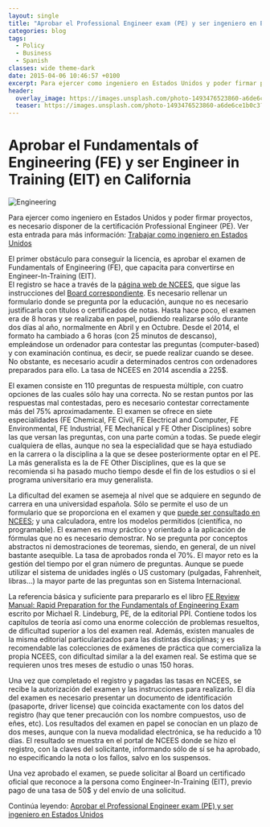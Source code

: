 ```yaml
---
layout: single
title: "Aprobar el Professional Engineer exam (PE) y ser ingeniero en Estados Unidos"
categories: blog
tags:
  - Policy
  - Business
  - Spanish
classes: wide theme-dark
date: 2015-04-06 10:46:57 +0100
excerpt: Para ejercer como ingeniero en Estados Unidos y poder firmar proyectos, es necesario disponer de la certificación Professional Engineer (PE).
header:
  overlay_image: https://images.unsplash.com/photo-1493476523860-a6de6ce1b0c3?q=80&w=2069&auto=format&fit=crop&ixlib=rb-4.0.3&ixid=M3wxMjA3fDB8MHxwaG90by1wYWdlfHx8fGVufDB8fHx8fA%3D%3D
  teaser: https://images.unsplash.com/photo-1493476523860-a6de6ce1b0c3?q=80&w=2069&auto=format&fit=crop&ixlib=rb-4.0.3&ixid=M3wxMjA3fDB8MHxwaG90by1wYWdlfHx8fGVufDB8fHx8fA%3D%3D
---
```


# Aprobar el Fundamentals of Engineering (FE) y ser Engineer in Training (EIT) en California

![Engineering](https://images.unsplash.com/photo-1493476523860-a6de6ce1b0c3?q=80&w=2069&auto=format&fit=crop&ixlib=rb-4.0.3&ixid=M3wxMjA3fDB8MHxwaG90by1wYWdlfHx8fGVufDB8fHx8fA%3D%3D)

Para ejercer como ingeniero en Estados Unidos y poder firmar proyectos, es necesario disponer de la certificación Professional Engineer (PE). Ver esta entrada para más información: [Trabajar como ingeniero en Estados Unidos](https://www.energyoutofthebox.com/trabajar-como-ingeniero-en-estados-unidos/)

El primer obstáculo para conseguir la licencia, es aprobar el examen de Fundamentals of Engineering (FE), que capacita para convertirse en Engineer-In-Training (EIT).  
El registro se hace a través de la [página web de NCEES](http://ncees.org/exams/fe-exam/), que sigue las instrucciones del [Board correspondiente](http://www.bpelsg.ca.gov/applicants/eit_lsitapp.shtml). Es necesario rellenar un formulario donde se pregunta por la educación, aunque no es necesario justificarla con títulos o certificados de notas. Hasta hace poco, el examen era de 8 horas y se realizaba en papel, pudiendo realizarse sólo durante dos días al año, normalmente en Abril y en Octubre. Desde el 2014, el formato ha cambiado a 6 horas (con 25 minutos de descanso), empleándose un ordenador para contestar las preguntas (computer-based) y con examinación continua, es decir, se puede realizar cuando se desee. No obstante, es necesario acudir a determinados centros con ordenadores preparados para ello. La tasa de NCEES en 2014 ascendía a 225$.

El examen consiste en 110 preguntas de respuesta múltiple, con cuatro opciones de las cuales sólo hay una correcta. No se restan puntos por las respuestas mal contestadas, pero es necesario contestar correctamente más del 75% aproximadamente. El examen se ofrece en siete especialidades (FE Chemical, FE Civil, FE Electrical and Computer, FE Environmental, FE Industrial, FE Mechanical y FE Other Disciplines) sobre las que versan las preguntas, con una parte común a todas. Se puede elegir cualquiera de ellas, aunque no sea la especialidad que se haya estudiado en la carrera o la disciplina a la que se desee posteriormente optar en el PE. La más generalista es la de FE Other Disciplines, que es la que se recomienda si ha pasado mucho tiempo desde el fin de los estudios o si el programa universitario era muy generalista.

La dificultad del examen se asemeja al nivel que se adquiere en segundo de carrera en una universidad española. Sólo se permite el uso de un formulario que se proporciona en el examen y que [puede ser consultado en NCEES](http://ncees.org/exams/study-materials/download-fe-supplied-reference-handbook/); y una calculadora, entre los modelos permitidos (científica, no programable). El examen es muy práctico y orientado a la aplicación de fórmulas que no es necesario demostrar. No se pregunta por conceptos abstractos ni demostraciones de teoremas, siendo, en general, de un nivel bastante asequible. La tasa de aprobados ronda el 70%. El mayor reto es la gestión del tiempo por el gran número de preguntas. Aunque se puede utilizar el sistema de unidades inglés o US customary (pulgadas, Fahrenheit, libras…) la mayor parte de las preguntas son en Sistema Internacional.

La referencia básica y suficiente para prepararlo es el libro [FE Review Manual: Rapid Preparation for the Fundamentals of Engineering Exam](http://www.amazon.com/gp/product/1591263336/ref=as_li_tl?ie=UTF8&camp=1789&creative=9325&creativeASIN=1591263336&linkCode=as2&tag=eneoutofthebo-20&linkId=7LIK3XN4OBPO5CGQ) escrito por Michael R. Lindeburg, PE, de la editorial PPI. Contiene todos los capítulos de teoría así como una enorme colección de problemas resueltos, de dificultad superior a los del examen real. Además, existen manuales de la misma editorial particularizados para las distintas disciplinas; y es recomendable las colecciones de exámenes de práctica que comercializa la propia NCEES, con dificultad similar a la del examen real. Se estima que se requieren unos tres meses de estudio o unas 150 horas.

Una vez que completado el registro y pagadas las tasas en NCEES, se recibe la autorización del examen y las instrucciones para realizarlo. El día del examen es necesario presentar un documento de identificación (pasaporte, driver license) que coincida exactamente con los datos del registro (hay que tener precaución con los nombre compuestos, uso de eñes, etc). Los resultados del examen en papel se conocían en un plazo de dos meses, aunque con la nueva modalidad electrónica, se ha reducido a 10 días. El resultado se muestra en el portal de NCEES donde se hizo el registro, con la claves del solicitante, informando sólo de sí se ha aprobado, no especificando la nota o los fallos, salvo en los suspensos.

Una vez aprobado el examen, se puede solicitar al Board un certificado oficial que reconoce a la persona como Engineer-In-Training (EIT), previo pago de una tasa de 50$ y del envío de una solicitud.

Continúa leyendo: [Aprobar el Professional Engineer exam (PE) y ser ingeniero en Estados Unidos](https://web.archive.org/web/20190321211512/http://www.energyoutofthebox.com/?p=598)
